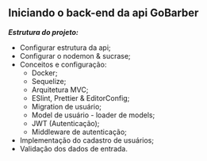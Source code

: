 ## Iniciando o back-end da api GoBarber ##

***Estrutura do projeto:***
  * Configurar estrutura da api;
  * Configurar o nodemon & sucrase;
  * Conceitos e configuração:
    * Docker;
    * Sequelize;
    * Arquitetura MVC;
    * ESlint, Prettier & EditorConfig;
    * Migration de usuário;
    * Model de usuário - loader de models;
    * JWT (Autenticação);
    * Middleware de autenticação;
  * Implementação do cadastro de usuários;
  * Validação dos dados de entrada.


